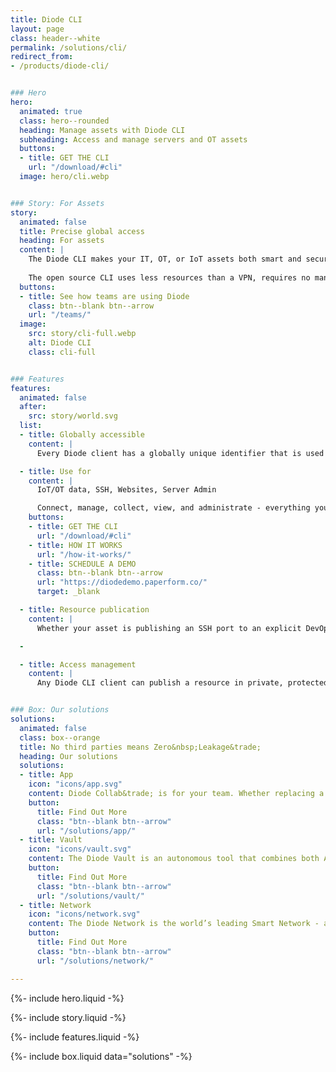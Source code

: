 ```yaml
---
title: Diode CLI
layout: page
class: header--white
permalink: /solutions/cli/
redirect_from:
- /products/diode-cli/


### Hero
hero:
  animated: true
  class: hero--rounded
  heading: Manage assets with Diode CLI
  subheading: Access and manage servers and OT assets
  buttons:
  - title: GET THE CLI
    url: "/download/#cli"
  image: hero/cli.webp


### Story: For Assets
story:
  animated: false
  title: Precise global access
  heading: For assets
  content: |
    The Diode CLI makes your IT, OT, or IoT assets both smart and secure. Every CLI-enabled asset is globally accessible to authorized parties and is 256-bit E2EE secured.
  
    The open source CLI uses less resources than a VPN, requires no managed server infrastructure (VPN cloud), and is more secure - it brings the power of the Diode Network to your edge devices.
  buttons:
  - title: See how teams are using Diode
    class: btn--blank btn--arrow
    url: "/teams/"
  image:
    src: story/cli-full.webp
    alt: Diode CLI
    class: cli-full


### Features
features:
  animated: false
  after:
    src: story/world.svg
  list:
  - title: Globally accessible
    content: |
      Every Diode client has a globally unique identifier that is used for security and routing.The Diode CLI “lights up” your device, making it accessible from anywhere in the world while securing it to only the resources you’ve authorized to access it. It becomes globally accessible while being more secure than a local network. 

  - title: Use for
    content: |
      IoT/OT data, SSH, Websites, Server Admin

      Connect, manage, collect, view, and administrate - everything you wish you could do with your IT and OT assets.
    buttons:
    - title: GET THE CLI
      url: "/download/#cli"
    - title: HOW IT WORKS
      url: "/how-it-works/"
    - title: SCHEDULE A DEMO
      class: btn--blank btn--arrow
      url: "https://diodedemo.paperform.co/"
      target: _blank

  - title: Resource publication
    content: |
      Whether your asset is publishing an SSH port to an explicit DevOps allow-list, an IoT API in a zero trust data fabric, or a website to the world, the CLI makes it easy.Publishing a resource with the CLI allows you to isolate the rest of the system, saving IT time and resources that would otherwise be spent on system maintenance.

  -

  - title: Access management
    content: |
      Any Diode CLI client can publish a resource in private, protected, or public mode. By using the protected mode, an ad hoc zero trust perimeter is created that contains the asset, and makes it easy to manage access to it on a group level.


### Box: Our solutions
solutions:
  animated: false
  class: box--orange
  title: No third parties means Zero&nbsp;Leakage&trade;
  heading: Our solutions
  solutions:
  - title: App
    icon: "icons/app.svg"
    content: Diode Collab&trade; is for your team. Whether replacing a leaky chat app, sharing files E2EE, securing a server dashboard, or deploying advanced OT assets, our app unlocks the power of Diode for people.
    button:
      title: Find Out More
      class: "btn--blank btn--arrow"
      url: "/solutions/app/"
  - title: Vault
    icon: "icons/vault.svg"
    content: The Diode Vault is an autonomous tool that combines both App and CLI features in a small box or cloud appliance. 24-7 availability, backup, and geo-access for your team and assets.
    button:
      title: Find Out More
      class: "btn--blank btn--arrow"
      url: "/solutions/vault/"
  - title: Network
    icon: "icons/network.svg"
    content: The Diode Network is the world’s leading Smart Network - a new generation of zero trust software defined networks based on hardened blockchain technology. Think ad hoc E2EE perimeters.
    button:
      title: Find Out More
      class: "btn--blank btn--arrow"
      url: "/solutions/network/"

---
```


{%- include hero.liquid -%}

{%- include story.liquid -%}

{%- include features.liquid -%}

{%- include box.liquid data="solutions" -%}
